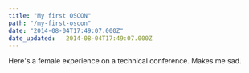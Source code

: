```yaml
---
title: "My first OSCON"
path: "/my-first-oscon"
date: "2014-08-04T17:49:07.000Z"
date_updated:   2014-08-04T17:49:07.000Z
---
```


Here's a female experience on a technical conference. Makes me sad.
